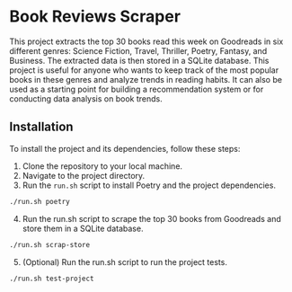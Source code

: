 # Book Reviews Scraper

This project extracts the top 30 books read this week on Goodreads in six different genres: Science Fiction, Travel, Thriller, Poetry, Fantasy, and Business. The extracted data is then stored in a SQLite database. This project is useful for anyone who wants to keep track of the most popular books in these genres and analyze trends in reading habits. It can also be used as a starting point for building a recommendation system or for conducting data analysis on book trends.


## Installation

To install the project and its dependencies, follow these steps:

1. Clone the repository to your local machine.
2. Navigate to the project directory.
3. Run the `run.sh` script to install Poetry and the project dependencies.

```bash
./run.sh poetry
```

4. Run the run.sh script to scrape the top 30 books from Goodreads and store them in a SQLite database.
   
```bash
./run.sh scrap-store
```

5. (Optional) Run the run.sh script to run the project tests.

```bash 
./run.sh test-project
```